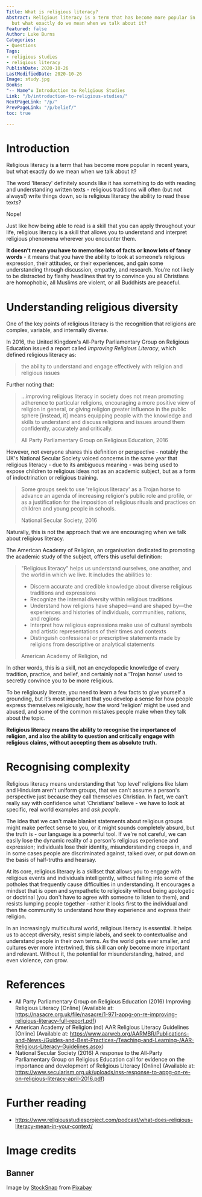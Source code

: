 ```yaml
---
Title: What is religious literacy?
Abstract: Religious literacy is a term that has become more popular in recent years,
  but what exactly do we mean when we talk about it?
Featured: false
Author: Luke Burns
Categories:
- Questions
Tags:
- religious studies
- religious literacy
PublishDate: 2020-10-26
LastModifiedDate: 2020-10-26
Image: study.jpg
Books: 
"-- Name": Introduction to Religious Studies
Link: "/b/introduction-to-religious-studies/"
NextPageLink: "/p/"
PrevPageLink: "/p/belief/"
toc: true

---
```

# Introduction
Religious literacy is a term that has become more popular in recent years, but what exactly do we mean when we talk about it?

The word 'literacy' definitely sounds like it has something to do with reading and understanding written texts - religious traditions will often (but not always!) write things down, so is religious literacy the ability to read these texts?

Nope!

Just like how being able to read is a skill that you can apply throughout your life, religious literacy is a skill that allows you to understand and interpret religious phenomena wherever you encounter them.

**It doesn’t mean you have to memorise lots of facts or know lots of fancy words** - it means that you have the ability to look at someone’s religious expression, their attitudes, or their experiences, and gain some understanding through discussion, empathy, and research. You’re not likely to be distracted by flashy headlines that try to convince you all Christians are homophobic, all Muslims are violent, or all Buddhists are peaceful.

# Understanding religious diversity

One of the key points of religious literacy is the recognition that religions are complex, variable, and internally diverse.

In 2016, the United Kingdom's All-Party Parliamentary Group on Religious Education issued a report called *Improving Religious Literacy*, which defined religious literacy as:

>the ability to understand and engage effectively with religion and religious issues

Further noting that:

>...improving religious literacy in society does not mean promoting adherence to particular religions, encouraging a more positive view of religion in general, or giving religion greater influence in the public sphere [instead, it] means equipping people with the knowledge and skills to understand and discuss religions and issues around them confidently, accurately and critically.
>
>All Party Parliamentary Group on Religious Education, 2016

However, not everyone shares this definition or perspective - notably the UK's National Secular Society voiced concerns in the same year that religious literacy - due to its ambiguous meaning - was being used to expose children to religious ideas not as an academic subject, but as a form of indoctrination or religious training.

>Some groups seek to use 'religious literacy' as a Trojan horse to advance an agenda of increasing religion's public role and profile, or as a justification for the imposition of religious rituals and practices on children and young people in schools.
>
>National Secular Society, 2016

Naturally, this is not the approach that we are encouraging when we talk about religious literacy.

The American Academy of Religion, an organisation dedicated to promoting the academic study of the subject, offers this useful definition:

>"Religious literacy" helps us understand ourselves, one another, and the world in which we live. It includes the abilities to:
>
>* Discern accurate and credible knowledge about diverse religious traditions and expressions
>* Recognize the internal diversity within religious traditions
>* Understand how religions have shaped—and are shaped by—the experiences and histories of individuals, communities, nations, and regions
>* Interpret how religious expressions make use of cultural symbols and artistic representations of their times and contexts
>* Distinguish confessional or prescriptive statements made by religions from descriptive or analytical statements
>
>American Academy of Religion, nd

In other words, this is a skill, not an encyclopedic knowledge of every tradition, practice, and belief, and certainly not a 'Trojan horse' used to secretly convince you to be more religious.

To be religiously literate, you need to learn a few facts to give yourself a grounding, but it’s most important that you develop a sense for how people express themselves religiously, how the word 'religion' might be used and abused, and some of the common mistakes people make when they talk about the topic.

**Religious literacy means the ability to recognise the importance of religion, and also the ability to question and critically engage with religious claims, without accepting them as absolute truth.**

# Recognising complexity
Religious literacy means understanding that 'top level' religions like Islam and Hinduism aren't uniform groups, that we can't assume a person's perspective just because they call themselves Christian. In fact, we can't really say with confidence what 'Christians' believe - we have to look at specific, real world examples and *ask people*.

The idea that we can't make blanket statements about religious groups might make perfect sense to you, or it might sounds completely absurd, but the truth is - our language is a powerful tool. If we're not careful, we can easily lose the dynamic reality of a person's religious experience and expression; individuals lose their identity, misunderstanding creeps in, and in some cases people are discriminated against, talked over, or put down on the basis of half-truths and hearsay.

At its core, religious literacy is a skillset that allows you to engage with religious events and individuals intelligently, without falling into some of the potholes that frequently cause difficulties in understanding. It encourages a mindset that is open and sympathetic to religiosity without being apologetic or doctrinal (you don't have to agree with someone to listen to them), and resists lumping people together - rather it looks first to the individual and then the community to understand how they experience and express their religion.

In an increasingly multicultural world, religious literacy is essential. It helps us to accept diversity, resist simple labels, and seek to contextualise and understand people in their own terms. As the world gets ever smaller, and cultures ever more intertwined, this skill can only become more important and relevant. Without it, the potential for misunderstanding, hatred, and even violence, can grow.

# References
* All Party Parliamentary Group on Religious Education (2016) Improving Religious Literacy [Online] (Available at: https://nasacre.org.uk/file/nasacre/1-971-appg-on-re-improving-religious-literacy-full-report.pdf)
* American Academy of Religion (nd) AAR Religious Literacy Guidelines [Online] (Available at: https://www.aarweb.org/AARMBR/Publications-and-News-/Guides-and-Best-Practices-/Teaching-and-Learning-/AAR-Religious-Literacy-Guidelines.aspx)
* National Secular Society (2016) A response to the All-Party Parliamentary Group on Religious Education call for evidence on the importance and development of Religious Literacy [Online] (Available at: https://www.secularism.org.uk/uploads/nss-response-to-appg-on-re-on-religious-literacy-april-2016.pdf)

# Further reading
* https://www.religiousstudiesproject.com/podcast/what-does-religious-literacy-mean-in-your-context/

# Image credits
## Banner
Image by <a href="https://pixabay.com/users/stocksnap-894430/?utm_source=link-attribution&amp;utm_medium=referral&amp;utm_campaign=image&amp;utm_content=2557396">StockSnap</a> from <a href="https://pixabay.com/?utm_source=link-attribution&amp;utm_medium=referral&amp;utm_campaign=image&amp;utm_content=2557396">Pixabay</a>